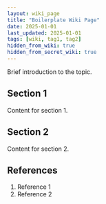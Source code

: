 ```yaml
---
layout: wiki_page
title: "Boilerplate Wiki Page"
date: 2025-01-01
last_updated: 2025-01-01
tags: [wiki, tag1, tag2]
hidden_from_wiki: true
hidden_from_secret_wiki: true
---
```


Brief introduction to the topic.

## Section 1

Content for section 1.

## Section 2

Content for section 2.

## References

1. Reference 1
2. Reference 2
